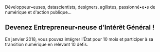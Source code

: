 Développeur•euses, datascientists, designers, agilistes, passionné•e•s de numérique et d'action publique...

## Devenez Entrepreneur•neuse d’Intérêt Général !

En janvier 2018, vous pouvez intégrer l’État pour 10 mois et participer à sa transition numérique en relevant 10 défis.